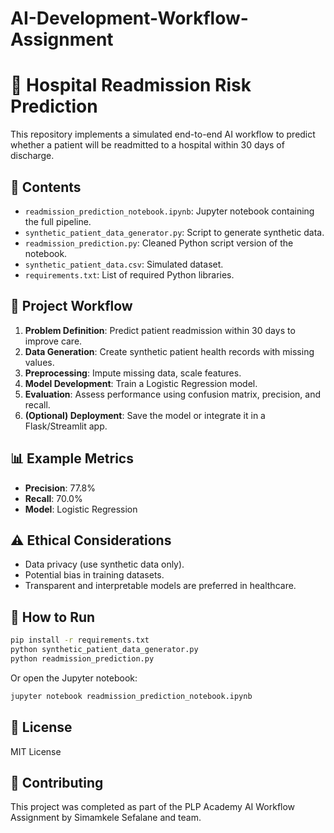 # AI-Development-Workflow-Assignment

# 🏥 Hospital Readmission Risk Prediction

This repository implements a simulated end-to-end AI workflow to predict whether a patient will be readmitted to a hospital within 30 days of discharge.

## 📂 Contents

- `readmission_prediction_notebook.ipynb`: Jupyter notebook containing the full pipeline.
- `synthetic_patient_data_generator.py`: Script to generate synthetic data.
- `readmission_prediction.py`: Cleaned Python script version of the notebook.
- `synthetic_patient_data.csv`: Simulated dataset.
- `requirements.txt`: List of required Python libraries.

## 🚀 Project Workflow

1. **Problem Definition**: Predict patient readmission within 30 days to improve care.
2. **Data Generation**: Create synthetic patient health records with missing values.
3. **Preprocessing**: Impute missing data, scale features.
4. **Model Development**: Train a Logistic Regression model.
5. **Evaluation**: Assess performance using confusion matrix, precision, and recall.
6. **(Optional) Deployment**: Save the model or integrate it in a Flask/Streamlit app.

## 📊 Example Metrics
- **Precision**: 77.8%
- **Recall**: 70.0%
- **Model**: Logistic Regression

## ⚠️ Ethical Considerations
- Data privacy (use synthetic data only).
- Potential bias in training datasets.
- Transparent and interpretable models are preferred in healthcare.

## 🧪 How to Run
```bash
pip install -r requirements.txt
python synthetic_patient_data_generator.py
python readmission_prediction.py
```
Or open the Jupyter notebook:
```bash
jupyter notebook readmission_prediction_notebook.ipynb
```

## 📝 License
MIT License

## 🤝 Contributing
This project was completed as part of the PLP Academy AI Workflow Assignment by Simamkele Sefalane and team.
